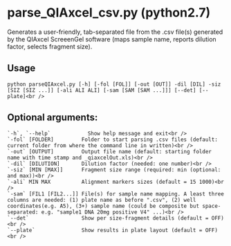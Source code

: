 # parse_QIAxcel_csv.py (python2.7)<br />
Generates a user-friendly, tab-separated file from the .csv file(s) generated by the QIAxcel ScreeenGel software (maps sample name, reports dilution factor, selects fragment size).<br />

## Usage<br />

`python parseQIAxcel.py	[-h] [-fol [FOL]] [-out [OUT]] -dil [DIL] -siz [SIZ [SIZ ...]] [-ali ALI ALI] [-sam [SAM [SAM ...]]] [--det] [--plate]<br />`

## Optional arguments:<br />

	`-h`, `--help`            Show help message and exit<br />
	`-fol` [FOLDER]         Folder to start parsing .csv files (default: current folder from where the command line in written)<br />
	`-out` [OUTPUT]         Output file name (default: starting folder name with time stamp and _qiaxcelOut.xls)<br />
	`-dil` [DILUTION]       Dilution factor (needed: one number)<br />
	`-siz` [MIN [MAX]]      Fragment size range (required: min (optional: and max))<br />
	`-ali` MIN MAX          Alignment markers sizes (default = 15 1000)<br />
	`-sam` [FIL1 [FIL2...]] File(s) for sample name mapping. A least three columns are needed: (1) plate name as before ".csv", (2) well coordinates(e.g. A5), (3+) sample name (could be composite but space-separated: e.g. "sample1 DNA 20mg positive V4" ...)<br />
	`--det`                 Show per size-fragment details (default = OFF)<br />
	`--plate`               Show results in plate layout (default = OFF)<br />
